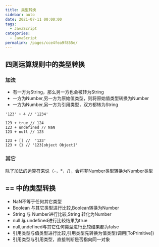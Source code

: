 ```yaml
---
title: 类型转换
sidebar: auto
date: 2021-07-11 00:00:00
tags: 
  - JavaScript
categories: 
  - JavaScript
permalink: /pages/cce4fea9f855e/
---
```


## 四则运算规则中的类型转换

### 加法

- 有一方为String，那么另一方也会被转为String
- 一方为Number,另一方为原始值类型，则将原始值类型转换为Number
- 一方为Number,另一方为引用类型，双方都转为String

```
'123' + 4 // '1234'

123 + true // 124
123 + undefined // NaN
123 + null // 123

123 + [] //  '123'
123 + {} // '123[object Object]'
```

### 其它

除了加法的运算符来说（-，*，/），会将非Number类型转换为Number类型


## == 中的类型转换

- NaN不等于任何其它类型
- Boolean 与其它类型进行比较,Boolean转换为Number
- String 与 Number进行比较,String 转化为Number
- null 与 undefined进行比较结果为true
- null,undefined与其它任何类型进行比较结果都为false
- 引用类型与值类型进行比较,引用类型先转换为值类型(调用[ToPrimitive])
- 引用类型与引用类型，直接判断是否指向同一对象



